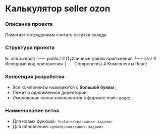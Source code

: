 # Калькулятор seller ozon

### Описание проекта
Помогает сотрудникам считать остатки склада

### Структура проекта
lk, sirius.react/
├── public/     # Публичные файлы приложения
└── src/         # Исходный код приложения
    ├── Components/  # Компоненты React


### Конвенция разработки
- Все компоненты называются с **большой буквы** ;
- Лежат в одноименной директории;
- Именование папок компонентов в формате main-page;

### Наименование веток
- Для новых функций:
``feature/<название-задачи>``
- Для обновлений: ``update/<название-задачи>``

